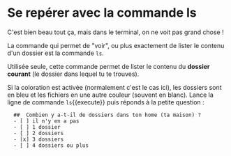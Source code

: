 # Se repérer avec la commande ls

C'est bien beau tout ça, mais dans le terminal, on ne voit pas grand chose !

La commande qui permet de "voir", ou plus exactement de lister le contenu d'un dossier est la commande `ls`.

Utilisée seule, cette commande permet de lister le contenu du **dossier courant** (le dossier dans lequel tu te trouves).

Si la coloration est activée (normalement c'est le cas ici), les dossiers sont en bleu et les fichiers en une autre couleur (souvent en blanc).
Lance la ligne de commande `ls`{{execute}} puis réponds à la petite question :

```{quizdown} 
  ##  Combien y a-t-il de dossiers dans ton home (ta maison) ? 
  - [ ] il n'y en a pas
  - [ ] 1 dossier
  - [ ] 2 dossiers
  - [x] 3 dossiers
  - [ ] 4 dossiers ou plus
